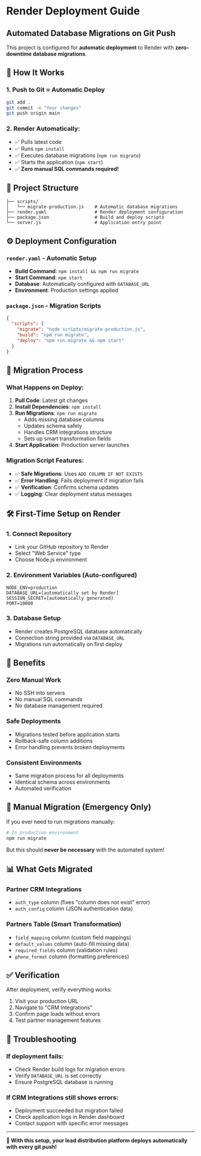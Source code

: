 # Render Deployment Guide

## Automated Database Migrations on Git Push

This project is configured for **automatic deployment** to Render with **zero-downtime database migrations**.

## 🚀 How It Works

### 1. **Push to Git = Automatic Deploy**
```bash
git add .
git commit -m "Your changes"
git push origin main
```

### 2. **Render Automatically:**
- ✅ Pulls latest code
- ✅ Runs `npm install`
- ✅ Executes database migrations (`npm run migrate`)
- ✅ Starts the application (`npm start`)
- ✅ **Zero manual SQL commands required!**

## 📁 Project Structure

```
├── scripts/
│   └── migrate-production.js    # Automatic database migrations
├── render.yaml                  # Render deployment configuration
├── package.json                 # Build and deploy scripts
└── server.js                    # Application entry point
```

## ⚙️ Deployment Configuration

### `render.yaml` - Automatic Setup
- **Build Command**: `npm install && npm run migrate`
- **Start Command**: `npm start`
- **Database**: Automatically configured with `DATABASE_URL`
- **Environment**: Production settings applied

### `package.json` - Migration Scripts
```json
{
  "scripts": {
    "migrate": "node scripts/migrate-production.js",
    "build": "npm run migrate",
    "deploy": "npm run migrate && npm start"
  }
}
```

## 🔄 Migration Process

### What Happens on Deploy:
1. **Pull Code**: Latest git changes
2. **Install Dependencies**: `npm install`
3. **Run Migrations**: `npm run migrate`
   - Adds missing database columns
   - Updates schema safely
   - Handles CRM integrations structure
   - Sets up smart transformation fields
4. **Start Application**: Production server launches

### Migration Script Features:
- ✅ **Safe Migrations**: Uses `ADD COLUMN IF NOT EXISTS`
- ✅ **Error Handling**: Fails deployment if migration fails
- ✅ **Verification**: Confirms schema updates
- ✅ **Logging**: Clear deployment status messages

## 🛠️ First-Time Setup on Render

### 1. Connect Repository
- Link your GitHub repository to Render
- Select "Web Service" type
- Choose Node.js environment

### 2. Environment Variables (Auto-configured)
```
NODE_ENV=production
DATABASE_URL=[automatically set by Render]
SESSION_SECRET=[automatically generated]
PORT=10000
```

### 3. Database Setup
- Render creates PostgreSQL database automatically
- Connection string provided via `DATABASE_URL`
- Migrations run automatically on first deploy

## 🎯 Benefits

### **Zero Manual Work**
- No SSH into servers
- No manual SQL commands
- No database management required

### **Safe Deployments**
- Migrations tested before application starts
- Rollback-safe column additions
- Error handling prevents broken deployments

### **Consistent Environments**
- Same migration process for all deployments
- Identical schema across environments
- Automated verification

## 🔧 Manual Migration (Emergency Only)

If you ever need to run migrations manually:

```bash
# In production environment
npm run migrate
```

But this should **never be necessary** with the automated system!

## 📊 What Gets Migrated

### Partner CRM Integrations
- `auth_type` column (fixes "column does not exist" error)
- `auth_config` column (JSON authentication data)

### Partners Table (Smart Transformation)
- `field_mapping` column (custom field mappings)
- `default_values` column (auto-fill missing data)
- `required_fields` column (validation rules)
- `phone_format` column (formatting preferences)

## ✅ Verification

After deployment, verify everything works:
1. Visit your production URL
2. Navigate to "CRM Integrations"
3. Confirm page loads without errors
4. Test partner management features

## 🚨 Troubleshooting

### If deployment fails:
- Check Render build logs for migration errors
- Verify `DATABASE_URL` is set correctly
- Ensure PostgreSQL database is running

### If CRM Integrations still shows errors:
- Deployment succeeded but migration failed
- Check application logs in Render dashboard
- Contact support with specific error messages

---

**🎉 With this setup, your lead distribution platform deploys automatically with every git push!**